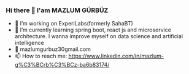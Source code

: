 ### Hi there 👋 I'am MAZLUM GÜRBÜZ

<!--
**Mazlum23/Mazlum23** is a ✨ _special_ ✨ repository because its `README.md` (this file) appears on your GitHub profile.

Here are some ideas to get you started:
      


- 🔭 I’m  working on ExperiLabs(formerly SahaBT) 
- 🌱 I’m currently learning spring boot, react js and microservice architecture. I wanna improve myself on data science and artificial intelligence 
- 💬 mazlumgurbuz30gmail.com
- 📫 How to reach me: https://www.linkedin.com/in/mazlum-g%C3%BCrb%C3%BCz-ba6b83174/

- [![Anurag's GitHub stats](https://github-readme-stats.vercel.app/api?username=mazlumgurbuz)](https://github.com/mazlumgurbuz/github-readme-stats)
-->
- 🔭 I’m  working on ExperiLabs(formerly SahaBT) 
- 🌱 I’m currently learning spring boot, react js and microservice architecture. I wanna improve myself on data science and artificial intelligence 
- 💬 mazlumgurbuz30gmail.com
- 📫 How to reach me: https://www.linkedin.com/in/mazlum-g%C3%BCrb%C3%BCz-ba6b83174/
